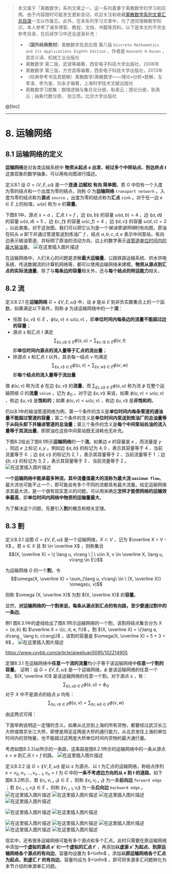 > 本文属于「离散数学」系列文章之一。这一系列着重于离散数学的学习和应用。由于内容随时可能发生更新变动，欢迎关注和收藏[离散数学系列文章汇总目录](https://memcpy0.blog.csdn.net/article/details/119997004)一文以作备忘。此外，在本系列学习文章中，为了透彻理解数学知识，本人参考了诸多博客、教程、文档、书籍等资料。以下是本文的不完全参考目录，在后续学习中还会逐渐补充：
> - （**国外经典教材**）离散数学及其应用 第八版 `Discrete Mathematics and Its Applications Eighth Edition` ，作者是 `Kenneth H.Rosen` ，袁崇义译，机械工业出版社
> - 离散数学 第二版，武波等编著，西安电子科技大学出版社，2006年
> - 离散数学 第三版，方世昌等编著，西安电子科技大学出版社，2013年
> - （经典参考书及其题解）离散数学/离散数学——理论•分析•题解，左孝凌、李为鉴、刘永才编著，上海科学技术文献出版社
> - 离散数学习题集：数理逻辑与集合论分册，耿素云；图论分册，耿素云；抽象代数分册， 张立昂。北京大学出版社

@[toc]

---
# 8. 运输网络
## 8.1 运输网络的定义
**运输网络**是对各类运输系统中 **物资从起点 $s$ 出发、经过多个中转站点、到达终点 $t$** 这类现象的数学抽象，可以用有向图进行描述。

定义8.1 设 $G = \langle V, E, \omega \rang$ 是一个**连通 边赋权 有向 简单图**，若 $G$ 中恰有一个入度为零的结点和一个出度为零的结点，则称 $G$ 为**运输网络** `transport network` 。入度为零的结点称为**源点** `source` ，出度为零的结点称为**汇点** `sink` 。对于任一边 $e \in E$ 上的权值，$\omega(e)$ 称为 $e$ 的**容量**。

下图8.1中，源点 $s = a$ ，汇点 $t = f$ ，边 $\lang a, b\rang$ 的容量 $\omega(a, b) = 4$ ，边 $\lang a, d\rang$ 的容量 $\omega(a, d) = 5$ ，边 $\lang c, f\rang$ 的容量 $\omega(c, f) = 4$ ，边 $\lang d, c \rang$ 的容量 $\omega(d, c ) = 2$ ，以此类推。对于这张图，我们可以把它认为是一个*输油管道网络*的有向图，原油在码头 $a$ 卸下并通过管道泵送到炼油厂 $f$ ，结点 $a, b, c, d, e$ 表示中间泵站，有向边表示输油管道、并标明了原油的流动方向，边上的数字表示<u>该管道单位时间内的最大输油量</u>。
![在这里插入图片描述](https://img-blog.csdnimg.cn/cf7b9c552524473fa8b68d8862f562c9.png)

在运输网络中，人们关心的问题是求解**最大运输量**，公路铁路运输系统、供水供电系统、传送数据流的计算机网络等，都可以使用运输网络来建模。**物资从源点到汇点的实际流通量**，除了与**每条边的容量**相关外，还与**每个结点的转运能力**相关。

## 8.2 流
定义8.2.1 在**运输网络** $G = \lang V, E, \omega \rang$ 中，设 $\phi$ 是从 $E$ 到非负实数集合上的一个函数，如果满足以下条件，则称 $\phi$ 为该运输网络中的一个**流**：
- 任取 $\lang u, v\rang \in E$ ，$\phi (u, v) \le \omega (u, v)$ ，即**单位时间内每条边的流量不能超过边的容量**；
- 源点 $s$ 和汇点 $t$ 满足 $$\sum_{\lang s, u \rang \ \in \ E} \phi (s, u) = \sum_{\lang v, t\rang\ \in \ E} \phi (v, t)$$ 即**单位时间内源点的流入量等于汇点的流出量**；
- 除源点 $s$ 和汇点 $t$ 以外，其余每一结点 $v$ 均满足 $$\sum_{\lang u, v\rang\ \in \ E} \phi(u, v) = \sum_{\lang v, w\rang \ \in \ E}\phi (v, w)$$
即**每个结点的流入量等于流出量**

值 $\phi(u, v)$ 称为流 $\phi$ 在边 $\lang u, v\rang$ 的**流量**，而 $\sum_{\lang s, u\rang \ \in \ E}\phi (s, u)$ 称为流 $\phi$ 在整个运输网络 $G$ 的**流量** `value` ，记为 $\phi_G$ 。对于边 $\lang u, v\rang$ 来说，如果 $\phi(u, v) = \omega(u, v)$ ，称边 $\lang u, v\rang$ 是**饱和的**；如果 $\phi(u, v) \lt \omega(u, v)$ ，称边 $\lang u, v\rang$ 是**非饱和的**。

仍以8.1中的输油管道网络为例，第一个条件的含义是**单位时间内每条管道的通油量不能超过管道的容量**；第二个条件的含义是**单位时间内泵送到炼油厂的总油量等于从码头卸下并输进管道的总油量**；第三个条件的含义是**每个中间泵站处油的流入量等于其流出量**，即原油在这些中间泵站既无消耗也无补充。

下图8.2给出了图8.1所示**运输网络**的一个**流**。如果边 $e$ 的容量是 $x$ ，而流量是 $y$ ，则边 $e$ 上标记 $x, y$ 。例如边 $\lang a, b\rang$ 的标记为 $4, 0$ ，表示其容量等于 $4$ 、当前流量等于 $0$ ；边 $\lang d, c\rang$ 的标记为 $2, 1$ ，表示其容量等于 $2$ 、当前流量等于 $1$ ；边 $\lang b, c\rang$ 的标记为 $3, 2$ ，表示其容量等于 $3$ 、当前流量等于 $2$ 。
![在这里插入图片描述](https://img-blog.csdnimg.cn/deb9276a34194e46a0f539c6d0ba6760.png)

**一个运输网络中能承载多种流，其中流量值最大的流称为最大流 `maximum flow`**。最大流也可能不止一个，即可能会有多个不同的流都具有最大流量。给定运输网络求其最大流，是一个很有现实意义的问题，可以用来确定**怎样才能使网络的运输效率最高**，即**单位时间内网络中物资的运输量最大**。

为了解决这个问题，先要引入**割**的概念和相关定理。

## 8.3 割
定义8.3.1 设图 $G = \lang V, E, \omega\rang$ 是一个运输网络，$X \subset V$ ，记为 $\overline X = V - X$ 。若 $s \in X$ 且 $t \in \overline X$ ，则称集合 $$(X, \overline X) = \{ \lang u, v\rang \ | \ u\in X, v \in \overline X, \lang u, v\rang \in E\}$$

为运输网络 $G$ 的一个**割**，令 $$\omega(X, \overline X) = \sum_{\lang u, v\rang\ \in \ (X, \overline X)} \omega(u, v)$$

则称 $\omega (X, \overline X)$ 为割 $(X, \overline X)$ 的**容量**。

显然，**对运输网络的一个割来说，每条从源点到汇点的有向路，至少要通过割中的一条边**。

例1 图8.3.1中的虚线给出了图8.1所示运输网络的一个割，该割将结点集合分为 $X = \{a, b\}$ 和 $\overline X = \{c, d, e, f\}$ 。割 $(X, \overline X) = \{\lang a, d\rang , \lang b, c\rang\}$ ，该割的容量是 $\omega(X, \overline X) = 5 + 3 = 8$ 。
![在这里插入图片描述](https://img-blog.csdnimg.cn/b1472e607132467f961690152d04465d.png)

 https://www.cxybb.com/article/aiweiluan5095/102214905

定理8.3.1 在运输网络中**任意一个流的流量**均小于等于该运输网络中**任意一个割的容量**。
证明：设 $G = \lang V, E, \omega\rang$ 是一个运输网络，$\phi$ 是该运输网络的任意一个流，$(X, \overline X)$ 是该运输网络的任意一个割。对于源点 $s$ ，有：
$$\sum_{\lang s, u\rang\ \in\ E} \phi(s, u)= \phi_G$$
对于 $X$ 中不是源点的结点 $p$ 均有：
$$\sum_{\lang u, v\rang\ \in \ E} \phi(u, v) = \sum_{\lang v, w\rang \ \in \ E}\phi (v, w)$$

由这两式可得：

下面举例说明这一定理的含义。如果从北京到上海的所有货物，都要经过武汉长江大桥或南京长江大桥，即使是用足这两座大桥的通行能力，从北京发往上海的单位时间内的货物量，也不能超过这两座大桥单位时间内货物的最大通行量。

考虑如图8.3.2(a)所示的一条路，这条路是图8.2.1所示的运输网络中的一条从源点 $s = a$ 到汇点 $t = f$ 的路。
![在这里插入图片描述](https://img-blog.csdnimg.cn/e3fc465f282a4491b02198897b1cb1b3.png)

定义8.3.2 设 $G = \lang V, E, \omega\rang$ 是以 $s$ 为源点、以 $t$ 为汇点的运输网络，称结点序列 $s = v_0, v_1, \dots, v_{n - 1}, v_n = t$ 为 $G$ 中的**一条不考虑边方向的从 $s$ 到 $t$ 的道路**。如下图8.3.2所示，若 $\lang v_i, v_{i + 1}\rang \in E$ ，则称 $\lang v_i, v_{i+1}\rang$ 为一条**前向边** `forward edge` ；若 $\lang v_{i+1}, v_i\rang \in E$ ，则称 $\lang v_{i+1}, v_i\rang$ 为一条**后向边** `backward edge` 。
![在这里插入图片描述](https://img-blog.csdnimg.cn/381ca87297164935b86d97db7d18b970.png)
![在这里插入图片描述](https://img-blog.csdnimg.cn/3d48633085b341c2a540f3df0fcc18b2.png)
![在这里插入图片描述](https://img-blog.csdnimg.cn/f0e3fbc106e348f6b812781f4f82ebdd.png)
![在这里插入图片描述](https://img-blog.csdnimg.cn/79c4bfaa855b415182b2a15f1eee5235.png)

![在这里插入图片描述](https://img-blog.csdnimg.cn/7e79029ea5044333bdbbf9b80e4584e5.png)
![在这里插入图片描述](https://img-blog.csdnimg.cn/a7d896919c6840f88bf6bd64699fb75b.png)

![在这里插入图片描述](https://img-blog.csdnimg.cn/d50a34ef1b15466cb63f089904c5310f.png)
![在这里插入图片描述](https://img-blog.csdnimg.cn/97c277d8a81743c088e77c31d258df35.png)
![在这里插入图片描述](https://img-blog.csdnimg.cn/f0d6ecb24d234297abaad4f2275ffa35.png)
![在这里插入图片描述](https://img-blog.csdnimg.cn/f653de7641f747de9b31105340bf6d25.png)
![在这里插入图片描述](https://img-blog.csdnimg.cn/cdc32f7de5ed4266a2f92a120fcd301b.png)

现实中，还有很多运输网络可能有多个源点和多个汇点。此时只需要在原运输网络中添加**一个虚拟的源点 $s'$** 和**一个虚拟的汇点 $t'$** ，再添加**以虚源 $s'$ 为起点、到原运输网络各个源点的有向边**，容量均设置为 $+\infin$ ，添加**以原运输网络各个汇点为起点、到虚汇 $t'$ 的有向边**，容量均设为 $+\infin$ ，即可将多源多汇问题转化为本节介绍的单源单汇问题。 
